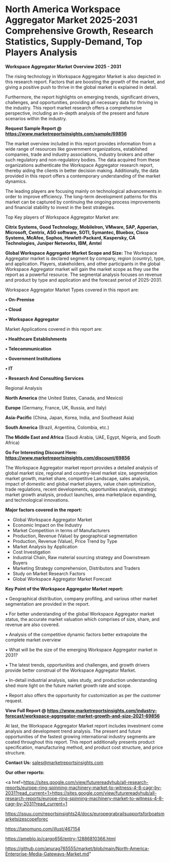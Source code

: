 # North America Workspace Aggregator Market 2025-2031 Comprehensive Growth, Research Statistics, Supply-Demand,  Top Players Analysis

<Strong> Workspace Aggregator Market Overview 2025 - 2031</strong>

The rising technology in Workspace Aggregator Market is also depicted in this research report. Factors that are boosting the growth of the market, and giving a positive push to thrive in the global market is explained in detail.

Furthermore, the report highlights on emerging trends, significant drivers, challenges, and opportunities, providing all necessary data for thriving in the industry. This report market research offers a comprehensive perspective, including an in-depth analysis of the present and future scenarios within the industry.

<strong>Request Sample Report @ <a href=https://www.marketreportsinsights.com/sample/69856>https://www.marketreportsinsights.com/sample/69856</a></strong>

The market overview included in this report provides information from a wide range of resources like government organizations, established companies, trade and industry associations, industry brokers and other such regulatory and non-regulatory bodies. The data acquired from these organizations authenticate the Workspace Aggregator research report, thereby aiding the clients in better decision making. Additionally, the data provided in this report offers a contemporary understanding of the market dynamics.

The leading players are focusing mainly on technological advancements in order to improve efficiency. The long-term development patterns for this market can be captured by continuing the ongoing process improvements and financial stability to invest in the best strategies.

Top Key players of Workspace Aggregator Market are:

<strong>Citrix Systems, Good Technology, MobileIron, VMware, SAP, Apperian, Microsoft, Centrix, ASG software, SOTI, Symantec, Bluebox, Cisco Systems, McAfee, Sophos, Hewlett-Packard, Kaspersky, CA Technologies, Juniper Networks, IBM, Amtel</strong>

<strong><b>Global Workspace Aggregator Market Scope and Size:</b></strong>
The Workspace Aggregator market is declared segment by company, region (country), type, and application. Players, stakeholders, and other participants in the global Workspace Aggregator market will gain the market scope as they use the report as a powerful resource. The segmental analysis focuses on revenue and product by type and application and the forecast period of 2025-2031.

Workspace Aggregator Market Types covered in this report are:

<strong>• On-Premise

• Cloud

• Workspace Aggregator</strong>

Market Applications covered in this report are:

<strong>• Healthcare Establishments

• Telecommunication

• Government Institutions

• IT

• Research And Consulting Services</strong> 

Regional Analysis

<strong>North America</strong> (the United States, Canada, and Mexico)

<strong>Europe</strong> (Germany, France, UK, Russia, and Italy)

<strong>Asia-Pacific</strong> (China, Japan, Korea, India, and Southeast Asia)

<strong>South America</strong> (Brazil, Argentina, Colombia, etc.)

<strong>The Middle East and Africa</strong> (Saudi Arabia, UAE, Egypt, Nigeria, and South Africa)

<strong>Go For Interesting Discount Here: <a href=https://www.marketreportsinsights.com/discount/69856>https://www.marketreportsinsights.com/discount/69856</a></strong>

The Workspace Aggregator market report provides a detailed analysis of global market size, regional and country-level market size, segmentation market growth, market share, competitive Landscape, sales analysis, impact of domestic and global market players, value chain optimization, trade regulations, recent developments, opportunities analysis, strategic market growth analysis, product launches, area marketplace expanding, and technological innovations.

<strong><b>Major factors covered in the report:</b></strong>
<ul>
  <li>Global Workspace Aggregator Market </li>
  <li>Economic Impact on the Industry</li>
  <li>Market Competition in terms of Manufacturers</li>
  <li>Production, Revenue (Value) by geographical segmentation</li>
  <li>Production, Revenue (Value), Price Trend by Type</li>
  <li>Market Analysis by Application</li>
  <li>Cost Investigation</li>
  <li>Industrial Chain, Raw material sourcing strategy and Downstream Buyers</li>
  <li>Marketing Strategy comprehension, Distributors and Traders</li>
  <li>Study on Market Research Factors</li>
  <li>Global Workspace Aggregator Market Forecast</li>
</ul>

<strong><b>Key Point of the Workspace Aggregator Market report:</b></strong>

• Geographical distribution, company profiling, and various other market segmentation are provided in the report.

• For better understanding of the global Workspace Aggregator market status, the accurate market valuation which comprises of size, share, and revenue are also covered.

• Analysis of the competitive dynamic factors better extrapolate the complete market overview

• What will be the size of the emerging Workspace Aggregator market in 2031?

• The latest trends, opportunities and challenges, and growth drivers provide better construal of the Workspace Aggregator Market.

• In-detail industrial analysis, sales study, and production understanding shed more light on the future market growth rate and scope.

• Report also offers the opportunity for customization as per the customer request.

<strong><b>View Full Report @ <a href=https://www.marketreportsinsights.com/industry-forecast/workspace-aggregator-market-growth-and-size-2021-69856>https://www.marketreportsinsights.com/industry-forecast/workspace-aggregator-market-growth-and-size-2021-69856</a></b></strong>


At last, the Workspace Aggregator Market report includes investment come analysis and development trend analysis. The present and future opportunities of the fastest growing international industry segments are coated throughout this report. This report additionally presents product specification, manufacturing method, and product cost structure, and price structure.

<strong>Contact Us:</strong>
sales@marketreportsinsights.com

<strong>Our other reports:</strong>

<a href=https://sites.google.com/view/futurereadyhub/all-research-reports/europe-ring-spinning-machinery-market-to-witness-4-8-cagr-by-2031?read_current=1>https://sites.google.com/view/futurereadyhub/all-research-reports/europe-ring-spinning-machinery-market-to-witness-4-8-cagr-by-2031?read_current=1</a>

<a href=https://issuu.com/reportsinsights24/docs/europegrabrailsupportsforboatsmarketsizescopeforec>https://issuu.com/reportsinsights24/docs/europegrabrailsupportsforboatsmarketsizescopeforec</a>

<a href=https://tanomuno.com/illust/467154>https://tanomuno.com/illust/467154</a>

<a href=https://ameblo.jp/cargo656/entry-12886810366.html>https://ameblo.jp/cargo656/entry-12886810366.html</a>

<a href=https://github.com/anurag765555/market/blob/main/North-America-Enterprise-Media-Gateways-Market.md>https://github.com/anurag765555/market/blob/main/North-America-Enterprise-Media-Gateways-Market.md</a>"

